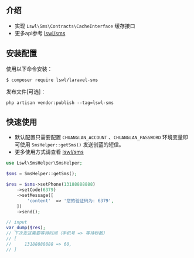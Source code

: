 ## 介绍

- 实现  `Lswl\Sms\Contracts\CacheInterface` 缓存接口
- 更多api参考  [lswl/sms](#https://github.com/linshaowl/sms)

## 安装配置

使用以下命令安装：
```
$ composer require lswl/laravel-sms
```
发布文件[可选]：
```
php artisan vendor:publish --tag=lswl-sms
```

## 快速使用

- 默认配置只需要配置 `CHUANGLAN_ACCOUNT` 、`CHUANGLAN_PASSWORD` 环境变量即可使用 `SmsHelper::getSms()` 发送创蓝的短信。
- 更多使用方式请查看  [lswl/sms](#https://github.com/linshaowl/sms)

```php
use Lswl\SmsHelper\SmsHelper;

$sms = SmsHelper::getSms();

$res = $sms->setPhone(13188888888)
    ->setCode(6379)
    ->setMessage([
        'content'  => '您的验证码为: 6379',
    ])
    ->send();

// input
var_dump($res);
// 下次发送需要等待时间（手机号 => 等待秒数）
// [
//     13188888888 => 60,
// ]
```
